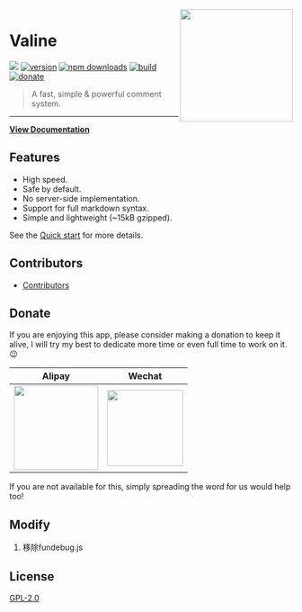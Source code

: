 <img src='./src/assets/valine.png' width='200' align="right" />

# Valine

[![](https://data.jsdelivr.com/v1/package/npm/valine/badge)](https://www.jsdelivr.com/package/npm/valine)
[![version](https://img.shields.io/github/release/xCss/Valine.svg?style=flat-square)](https://github.com/xCss/Valine/releases)
[![npm downloads](https://img.shields.io/npm/dm/valine.svg?style=flat-square)](https://www.npmjs.com/package/valine)
[![build](https://img.shields.io/circleci/project/github/xCss/Valine/master.svg?style=flat-square)](https://circleci.com/gh/xCss/Valine)
[![donate](https://img.shields.io/badge/$-donate-ff69b4.svg?maxAge=2592000&style=flat-square)](#donate)  

> A fast, simple & powerful comment system.  
------------------------------
**[View Documentation](https://valine.js.org)**

## Features
- High speed.
- Safe by default.
- No server-side implementation.
- Support for full markdown syntax.
- Simple and lightweight (~15kB gzipped).

See the [Quick start](https://valine.js.org) for more details.

## Contributors
- [Contributors](https://github.com/xCss/Valine/graphs/contributors)

## Donate
If you are enjoying this app, please consider making a donation to keep it alive, I will try my best to dedicate more time or even full time to work on it. 😉

| Alipay | Wechat | 
| :------: | :------: | 
| <img width="150" src="./src/assets/alipay.png"> | <img width="135" src="./src/assets/wechat.png"> | 

If you are not available for this, simply spreading the word for us would help too!

## Modify
1. 移除fundebug.js

## License
[GPL-2.0](https://github.com/xCss/Valine/blob/master/LICENSE)
